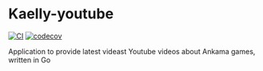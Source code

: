 # Kaelly-youtube

[![CI](https://github.com/kaellybot/kaelly-youtube/actions/workflows/ci.yml/badge.svg)](https://github.com/kaellybot/kaelly-youtube/actions/workflows/ci.yml)
[![codecov](https://codecov.io/gh/kaellybot/kaelly-youtube/branch/main/graph/badge.svg)](https://codecov.io/gh/kaellybot/kaelly-youtube) 


Application to provide latest videast Youtube videos about Ankama games, written in Go
